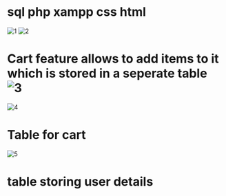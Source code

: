 # sql php xampp css html


![1](https://user-images.githubusercontent.com/66934832/167236681-280c0664-e29e-45fc-a014-35020f6a2b07.png)
![2](https://user-images.githubusercontent.com/66934832/167236764-f49753d0-a630-4d3c-ba8c-6a04cf151706.png)
# Cart feature allows to add items to it which is stored in a seperate table ![3](https://user-images.githubusercontent.com/66934832/167236806-14022f3a-d5a2-4e33-a749-c2a3b2ffc326.png)
![4](https://user-images.githubusercontent.com/66934832/167236941-9a2c96dc-292d-47ae-9710-bd4cdb2e12f4.png)
# Table for cart
![5](https://user-images.githubusercontent.com/66934832/167237051-ebe5d030-c002-40cf-b63c-b8a70b34d54c.png)
# table storing user details
